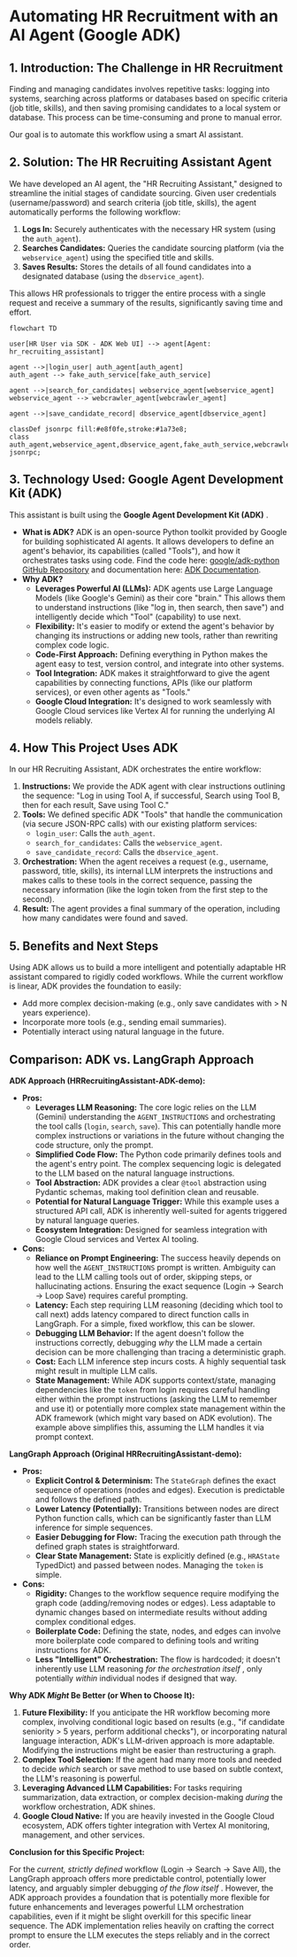 # Automating HR Recruitment with an AI Agent (Google ADK)

## 1. Introduction: The Challenge in HR Recruitment

Finding and managing candidates involves repetitive tasks: logging into systems, searching across platforms or databases based on specific criteria (job title, skills), and then saving promising candidates to a local system or database. This process can be time-consuming and prone to manual error.

Our goal is to automate this workflow using a smart AI assistant.

## 2. Solution: The HR Recruiting Assistant Agent

We have developed an AI agent, the "HR Recruiting Assistant," designed to streamline the initial stages of candidate sourcing. Given user credentials (username/password) and search criteria (job title, skills), the agent automatically performs the following workflow:

1. **Logs In:** Securely authenticates with the necessary HR system (using the `auth_agent`).
2. **Searches Candidates:** Queries the candidate sourcing platform (via the `webservice_agent`) using the specified title and skills.
3. **Saves Results:** Stores the details of all found candidates into a designated database (using the `dbservice_agent`).

This allows HR professionals to trigger the entire process with a single request and receive a summary of the results, significantly saving time and effort.

```mermaid
flowchart TD

user[HR User via SDK - ADK Web UI] --> agent[Agent: hr_recruiting_assistant]

agent -->|login_user| auth_agent[auth_agent]
auth_agent --> fake_auth_service[fake_auth_service]

agent -->|search_for_candidates| webservice_agent[webservice_agent]
webservice_agent --> webcrawler_agent[webcrawler_agent]

agent -->|save_candidate_record| dbservice_agent[dbservice_agent]

classDef jsonrpc fill:#e8f0fe,stroke:#1a73e8;
class auth_agent,webservice_agent,dbservice_agent,fake_auth_service,webcrawler_agent jsonrpc;

```

## 3. Technology Used: Google Agent Development Kit (ADK)

This assistant is built using the  **Google Agent Development Kit (ADK)** .

* **What is ADK?** ADK is an open-source Python toolkit provided by Google for building sophisticated AI agents. It allows developers to define an agent's behavior, its capabilities (called "Tools"), and how it orchestrates tasks using code. Find the code here: [google/adk-python GitHub Repository](https://github.com/google/adk-python) and documentation here: [ADK Documentation](https://google.github.io/adk-docs/).
* **Why ADK?**
  * **Leverages Powerful AI (LLMs):** ADK agents use Large Language Models (like Google's Gemini) as their core "brain." This allows them to understand instructions (like "log in, then search, then save") and intelligently decide which "Tool" (capability) to use next.
  * **Flexibility:** It's easier to modify or extend the agent's behavior by changing its instructions or adding new tools, rather than rewriting complex code logic.
  * **Code-First Approach:** Defining everything in Python makes the agent easy to test, version control, and integrate into other systems.
  * **Tool Integration:** ADK makes it straightforward to give the agent capabilities by connecting functions, APIs (like our platform services), or even other agents as "Tools."
  * **Google Cloud Integration:** It's designed to work seamlessly with Google Cloud services like Vertex AI for running the underlying AI models reliably.

## 4. How This Project Uses ADK

In our HR Recruiting Assistant, ADK orchestrates the entire workflow:

1. **Instructions:** We provide the ADK agent with clear instructions outlining the sequence: "Log in using Tool A, if successful, Search using Tool B, then for each result, Save using Tool C."
2. **Tools:** We defined specific ADK "Tools" that handle the communication (via secure JSON-RPC calls) with our existing platform services:
   * `login_user`: Calls the `auth_agent`.
   * `search_for_candidates`: Calls the `webservice_agent`.
   * `save_candidate_record`: Calls the `dbservice_agent`.
3. **Orchestration:** When the agent receives a request (e.g., username, password, title, skills), its internal LLM interprets the instructions and makes calls to these tools in the correct sequence, passing the necessary information (like the login token from the first step to the second).
4. **Result:** The agent provides a final summary of the operation, including how many candidates were found and saved.

## 5. Benefits and Next Steps

Using ADK allows us to build a more intelligent and potentially adaptable HR assistant compared to rigidly coded workflows. While the current workflow is linear, ADK provides the foundation to easily:

* Add more complex decision-making (e.g., only save candidates with > N years experience).
* Incorporate more tools (e.g., sending email summaries).
* Potentially interact using natural language in the future.

## Comparison: ADK vs. LangGraph Approach

**ADK Approach (HRRecruitingAssistant-ADK-demo):**

* **Pros:**
  * **Leverages LLM Reasoning:** The core logic relies on the LLM (Gemini) understanding the `AGENT_INSTRUCTIONS` and orchestrating the tool calls (`login`, `search`, `save`). This can potentially handle more complex instructions or variations in the future without changing the code structure, only the prompt.
  * **Simplified Code Flow:** The Python code primarily defines tools and the agent's entry point. The complex sequencing logic is delegated to the LLM based on the natural language instructions.
  * **Tool Abstraction:** ADK provides a clear `@tool` abstraction using Pydantic schemas, making tool definition clean and reusable.
  * **Potential for Natural Language Trigger:** While this example uses a structured API call, ADK is inherently well-suited for agents triggered by natural language queries.
  * **Ecosystem Integration:** Designed for seamless integration with Google Cloud services and Vertex AI tooling.
* **Cons:**
  * **Reliance on Prompt Engineering:** The success heavily depends on how well the `AGENT_INSTRUCTIONS` prompt is written. Ambiguity can lead to the LLM calling tools out of order, skipping steps, or hallucinating actions. Ensuring the exact sequence (Login -> Search -> Loop Save) requires careful prompting.
  * **Latency:** Each step requiring LLM reasoning (deciding which tool to call next) adds latency compared to direct function calls in LangGraph. For a simple, fixed workflow, this can be slower.
  * **Debugging LLM Behavior:** If the agent doesn't follow the instructions correctly, debugging *why* the LLM made a certain decision can be more challenging than tracing a deterministic graph.
  * **Cost:** Each LLM inference step incurs costs. A highly sequential task might result in multiple LLM calls.
  * **State Management:** While ADK supports context/state, managing dependencies like the `token` from login requires careful handling either within the prompt instructions (asking the LLM to remember and use it) or potentially more complex state management within the ADK framework (which might vary based on ADK evolution). The example above simplifies this, assuming the LLM handles it via prompt context.

**LangGraph Approach (Original HRRecruitingAssistant-demo):**

* **Pros:**
  * **Explicit Control & Determinism:** The `StateGraph` defines the exact sequence of operations (nodes and edges). Execution is predictable and follows the defined path.
  * **Lower Latency (Potentially):** Transitions between nodes are direct Python function calls, which can be significantly faster than LLM inference for simple sequences.
  * **Easier Debugging for Flow:** Tracing the execution path through the defined graph states is straightforward.
  * **Clear State Management:** State is explicitly defined (e.g., `HRAState` TypedDict) and passed between nodes. Managing the `token` is simple.
* **Cons:**
  * **Rigidity:** Changes to the workflow sequence require modifying the graph code (adding/removing nodes or edges). Less adaptable to dynamic changes based on intermediate results without adding complex conditional edges.
  * **Boilerplate Code:** Defining the state, nodes, and edges can involve more boilerplate code compared to defining tools and writing instructions for ADK.
  * **Less "Intelligent" Orchestration:** The flow is hardcoded; it doesn't inherently use LLM reasoning  *for the orchestration itself* , only potentially *within* individual nodes if designed that way.

**Why ADK *Might* Be Better (or When to Choose It):**

1. **Future Flexibility:** If you anticipate the HR workflow becoming more complex, involving conditional logic based on results (e.g., "if candidate seniority > 5 years, perform additional checks"), or incorporating natural language interaction, ADK's LLM-driven approach is more adaptable. Modifying the instructions might be easier than restructuring a graph.
2. **Complex Tool Selection:** If the agent had many more tools and needed to decide *which* search or save method to use based on subtle context, the LLM's reasoning is powerful.
3. **Leveraging Advanced LLM Capabilities:** For tasks requiring summarization, data extraction, or complex decision-making *during* the workflow orchestration, ADK shines.
4. **Google Cloud Native:** If you are heavily invested in the Google Cloud ecosystem, ADK offers tighter integration with Vertex AI monitoring, management, and other services.

**Conclusion for this Specific Project:**

For the *current, strictly defined* workflow (Login -> Search -> Save All), the LangGraph approach offers more predictable control, potentially lower latency, and arguably simpler debugging  *of the flow itself* . However, the ADK approach provides a foundation that is potentially more flexible for future enhancements and leverages powerful LLM orchestration capabilities, even if it might be slight overkill for this specific linear sequence. The ADK implementation relies heavily on crafting the correct prompt to ensure the LLM executes the steps reliably and in the correct order.
